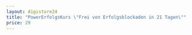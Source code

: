 ```yaml
---
layout: digistore24
title: "PowerErfolgsKurs \"Frei von Erfolgsblockaden in 21 Tagen\""
price: 29
---
```

